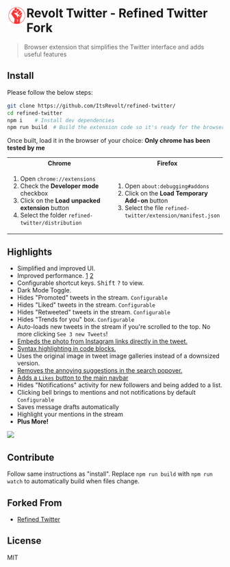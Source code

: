 # <img src="source/icon2.png" width="45" align="left">Revolt Twitter - Refined Twitter Fork

> Browser extension that simplifies the Twitter interface and adds useful features

## Install

Please follow the below steps:

```sh
git clone https://github.com/ItsRevolt/refined-twitter/
cd refined-twitter
npm i    # Install dev dependencies
npm run build  # Build the extension code so it's ready for the browser
```

Once built, load it in the browser of your choice:
**Only chrome has been tested by me**

<table>
	<tr>
		<th>Chrome</th>
		<th>Firefox</th>
	</tr>
	<tr>
		<td width="50%">
			<ol>
				<li>Open <code>chrome://extensions</code>
				<li>Check the <strong>Developer mode</strong> checkbox
				<li>Click on the <strong>Load unpacked extension</strong> button
				<li>Select the folder <code>refined-twitter/distribution</code>
			</ol>
		</td>
		<td width="50%">
			<ol>
				<li>Open <code>about:debugging#addons</code>
				<li>Click on the <strong>Load Temporary Add-on</strong> button
				<li>Select the file <code>refined-twitter/extension/manifest.json</code>
			</ol>
		</td>
	</tr>
</table>

## Highlights

- Simplified and improved UI.
- Improved performance. [1](https://github.com/sindresorhus/refined-twitter/pull/14) [2](https://github.com/sindresorhus/refined-twitter/commit/23897e251d2bc8d59526129ce54c7a5bf1ef884c)
- Configurable shortcut keys. <kbd>Shift</kbd> <kbd>?</kbd> to view.
- Dark Mode Toggle.
- Hides "Promoted" tweets in the stream. `Configurable`
- Hides "Liked" tweets in the stream. `Configurable`
- Hides "Retweeted" tweets in the stream. `Configurable`
- Hides "Trends for you" box. `Configurable`
- Auto-loads new tweets in the stream if you're scrolled to the top. No more clicking `See 3 new Tweets`!
- [Embeds the photo from Instagram links directly in the tweet.](https://user-images.githubusercontent.com/170270/34315380-12d52994-e77f-11e7-8e23-27b76aee4df2.png)
- [Syntax highlighting in code blocks.](https://github.com/sindresorhus/refined-twitter/issues/37)
- Uses the original image in tweet image galleries instead of a downsized version.
- [Removes the annoying suggestions in the search popover.](https://user-images.githubusercontent.com/170270/33800304-70198358-dd3d-11e7-9870-477a44f74f4d.png)
- [Adds a `Likes` button to the main navbar](https://user-images.githubusercontent.com/14620121/35988497-ace9f93e-0ce5-11e8-8675-17e6ee38cd99.png)
- Hides "Notifications" activity for new followers and being added to a list.
- Clicking bell brings to mentions and not notifications by default `Configurable`
- Saves message drafts automatically
- Highlight your mentions in the stream
- **Plus More!**

<img src="media/screenshot.gif" width="1272">

## Contribute

Follow same instructions as "install". Replace `npm run build` with `npm run watch` to automatically build when files change.


## Forked From

- [Refined Twitter](https://github.com/sindresorhus/refined-twitter)


## License

MIT
